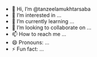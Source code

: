 - 👋 Hi, I’m @tanzeelamukhtarsaba
- 👀 I’m interested in ...
- 🌱 I’m currently learning ...
- 💞️ I’m looking to collaborate on ...
- 📫 How to reach me ...
- 😄 Pronouns: ...
- ⚡ Fun fact: ...

<!---
tanzeelamukhtarsaba/tanzeelamukhtarsaba is a ✨ special ✨ repository because its `README.md` (this file) appears on your GitHub profile.
You can click the Preview link to take a look at your changes.
--->
